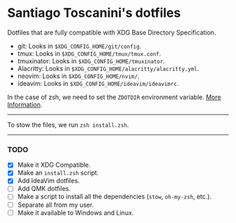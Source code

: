 # Santiago Toscanini's dotfiles

Dotfiles that are fully compatible with XDG Base Directory Specification.

- git: Looks in `$XDG_CONFIG_HOME/git/config`.
- tmux: Looks in `$XDG_CONFIG_HOME/tmux/tmux.conf`.
- tmuxinator: Looks in `$XDG_CONFIG_HOME/tmuxinator`.
- Alacritty: Looks in `$XDG_CONFIG_HOME/alacritty/alacritty.yml`.
- neovim: Looks in `$XDG_CONFIG_HOME/nvim/`.
- ideavim: Looks in `$XDG_CONFIG_HOME/ideavim/ideavimrc`.

In the case of zsh, we need to set the `ZDOTDIR` environment variable. [More Information](https://github.com/santiagotoscanini/dotfiles/tree/main/zsh#setup).

---

To stow the files, we run `zsh install.zsh`.

---

### TODO

- [x] Make it XDG Compatible.
- [x] Make an `install.zsh` script.
- [x] Add IdeaVim dotfiles.
- [ ] Add QMK dotfiles.
- [ ] Make a script to install all the dependencies (`stow`, `oh-my-zsh`, etc.).
- [ ] Separate all from my user.
- [ ] Make it available to Windows and Linux.
